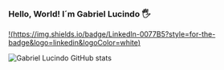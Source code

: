 ### Hello, World! I´m Gabriel Lucindo 🖐️
[!(https://img.shields.io/badge/LinkedIn-0077B5?style=for-the-badge&logo=linkedin&logoColor=white)](https://www.linkedin.com/in/gabriel-lucindo-5524921a3/)

![Gabriel Lucindo GitHub stats](https://github-readme-stats.vercel.app/api?username=Lucindo27&show_icons=true&theme=dark)


